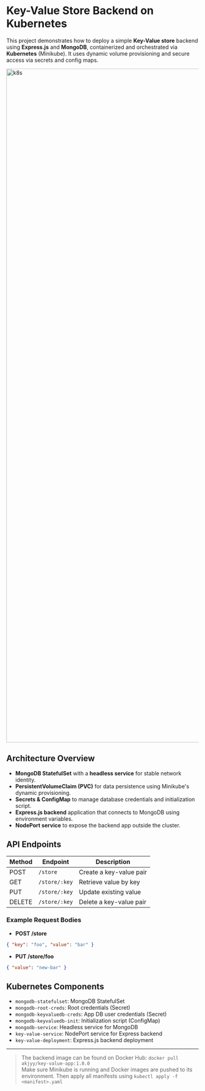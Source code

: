 # Key-Value Store Backend on Kubernetes

This project demonstrates how to deploy a simple **Key-Value store** backend using **Express.js** and **MongoDB**, containerized and orchestrated via **Kubernetes** (Minikube). It uses dynamic volume provisioning and secure access via secrets and config maps.

<img width="2719" height="1763" alt="k8s" src="https://github.com/user-attachments/assets/d1d2a756-66eb-455a-807e-e19b42c60e89" />

## Architecture Overview

- **MongoDB StatefulSet** with a **headless service** for stable network identity.
- **PersistentVolumeClaim (PVC)** for data persistence using Minikube's dynamic provisioning.
- **Secrets & ConfigMap** to manage database credentials and initialization script.
- **Express.js backend** application that connects to MongoDB using environment variables.
- **NodePort service** to expose the backend app outside the cluster.

## API Endpoints

| Method | Endpoint        | Description                  |
|--------|------------------|------------------------------|
| POST   | `/store`         | Create a key-value pair      |
| GET    | `/store/:key`    | Retrieve value by key        |
| PUT    | `/store/:key`    | Update existing value        |
| DELETE | `/store/:key`    | Delete a key-value pair      |

### Example Request Bodies

- **POST /store**
```json
{ "key": "foo", "value": "bar" }
```

- **PUT /store/foo**
```json
{ "value": "new-bar" }
```

##  Kubernetes Components

- `mongodb-statefulset`: MongoDB StatefulSet
- `mongodb-root-creds`: Root credentials (Secret)
- `mongodb-keyvaluedb-creds`: App DB user credentials (Secret)
- `mongodb-keyvaluedb-init`: Initialization script (ConfigMap)
- `mongodb-service`: Headless service for MongoDB
- `key-value-service`: NodePort service for Express backend
- `key-value-deployment`: Express.js backend deployment

---

> The backend image can be found on Docker Hub: `docker pull akjyy/key-value-app:1.0.0`\
> Make sure Minikube is running and Docker images are pushed to its environment. Then apply all manifests using `kubectl apply -f <manifest>.yaml`
